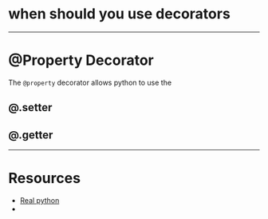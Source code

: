 

# when should you use decorators





---
# @Property Decorator
The `@property` decorator allows python to use the 

## @.setter

## @.getter


---
# Resources 

- [Real python](https://realpython.com/python-property/#putting-pythons-property-into-action)
- 